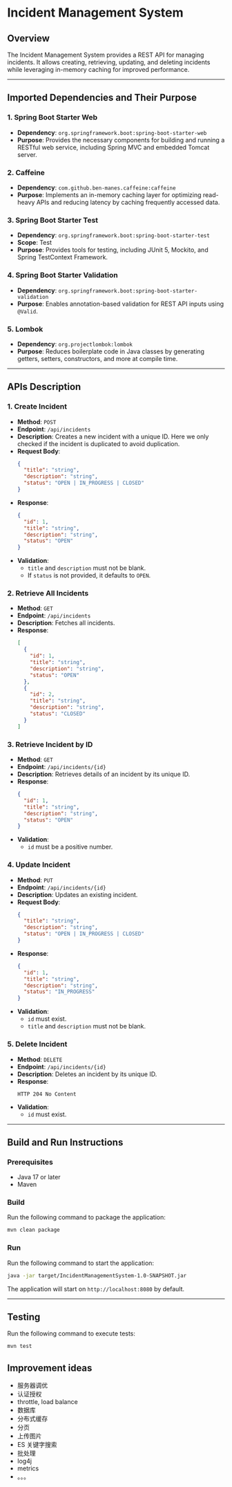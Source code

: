 # Incident Management System

## Overview
The Incident Management System provides a REST API for managing incidents. It allows creating, retrieving, updating, and deleting incidents while leveraging in-memory caching for improved performance.

---

## Imported Dependencies and Their Purpose

### **1. Spring Boot Starter Web**
- **Dependency**: `org.springframework.boot:spring-boot-starter-web`
- **Purpose**: Provides the necessary components for building and running a RESTful web service, including Spring MVC and embedded Tomcat server.

### **2. Caffeine**
- **Dependency**: `com.github.ben-manes.caffeine:caffeine`
- **Purpose**: Implements an in-memory caching layer for optimizing read-heavy APIs and reducing latency by caching frequently accessed data.

### **3. Spring Boot Starter Test**
- **Dependency**: `org.springframework.boot:spring-boot-starter-test`
- **Scope**: Test
- **Purpose**: Provides tools for testing, including JUnit 5, Mockito, and Spring TestContext Framework.

### **4. Spring Boot Starter Validation**
- **Dependency**: `org.springframework.boot:spring-boot-starter-validation`
- **Purpose**: Enables annotation-based validation for REST API inputs using `@Valid`.

### **5. Lombok**
- **Dependency**: `org.projectlombok:lombok`
- **Purpose**: Reduces boilerplate code in Java classes by generating getters, setters, constructors, and more at compile time.

---

## APIs Description

### **1. Create Incident**
- **Method**: `POST`
- **Endpoint**: `/api/incidents`
- **Description**: Creates a new incident with a unique ID. Here we only checked if the incident is duplicated to avoid duplication.
- **Request Body**:
  ```json
  {
    "title": "string",
    "description": "string",
    "status": "OPEN | IN_PROGRESS | CLOSED"
  }
  ```
- **Response**:
  ```json
  {
    "id": 1,
    "title": "string",
    "description": "string",
    "status": "OPEN"
  }
  ```
- **Validation**:
    - `title` and `description` must not be blank.
    - If `status` is not provided, it defaults to `OPEN`.

### **2. Retrieve All Incidents**
- **Method**: `GET`
- **Endpoint**: `/api/incidents`
- **Description**: Fetches all incidents.
- **Response**:
  ```json
  [
    {
      "id": 1,
      "title": "string",
      "description": "string",
      "status": "OPEN"
    },
    {
      "id": 2,
      "title": "string",
      "description": "string",
      "status": "CLOSED"
    }
  ]
  ```

### **3. Retrieve Incident by ID**
- **Method**: `GET`
- **Endpoint**: `/api/incidents/{id}`
- **Description**: Retrieves details of an incident by its unique ID.
- **Response**:
  ```json
  {
    "id": 1,
    "title": "string",
    "description": "string",
    "status": "OPEN"
  }
  ```
- **Validation**:
    - `id` must be a positive number.

### **4. Update Incident**
- **Method**: `PUT`
- **Endpoint**: `/api/incidents/{id}`
- **Description**: Updates an existing incident.
- **Request Body**:
  ```json
  {
    "title": "string",
    "description": "string",
    "status": "OPEN | IN_PROGRESS | CLOSED"
  }
  ```
- **Response**:
  ```json
  {
    "id": 1,
    "title": "string",
    "description": "string",
    "status": "IN_PROGRESS"
  }
  ```
- **Validation**:
    - `id` must exist.
    - `title` and `description` must not be blank.

### **5. Delete Incident**
- **Method**: `DELETE`
- **Endpoint**: `/api/incidents/{id}`
- **Description**: Deletes an incident by its unique ID.
- **Response**:
  ```
  HTTP 204 No Content
  ```
- **Validation**:
    - `id` must exist.

---

## Build and Run Instructions

### **Prerequisites**
- Java 17 or later
- Maven

### **Build**
Run the following command to package the application:
```bash
mvn clean package
```

### **Run**
Run the following command to start the application:
```bash
java -jar target/IncidentManagementSystem-1.0-SNAPSHOT.jar
```

The application will start on `http://localhost:8080` by default.

---

## Testing
Run the following command to execute tests:
```bash
mvn test
```


## Improvement ideas
* 服务器调优
* 认证授权
* throttle, load balance
* 数据库
* 分布式缓存
* 分页
* 上传图片
* ES 关键字搜索
* 批处理
* log4j
* metrics
* 。。。
